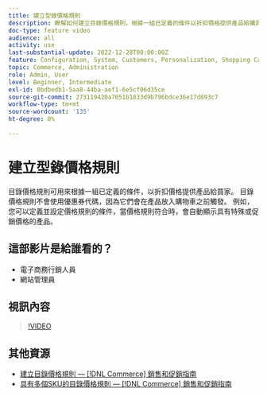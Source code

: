 ```yaml
---
title: 建立型錄價格規則
description: 瞭解如何建立目錄價格規則，根據一組已定義的條件以折扣價格提供產品給購買者。
doc-type: feature video
audience: all
activity: use
last-substantial-update: 2022-12-28T00:00:00Z
feature: Configuration, System, Customers, Personalization, Shopping Cart, Price Rules
topic: Commerce, Administration
role: Admin, User
level: Beginner, Intermediate
exl-id: 0bdbedb1-5aa8-44ba-aef1-6e5cf06d35ce
source-git-commit: 273119420a7051b1833d9b796bdce36e17d893c7
workflow-type: tm+mt
source-wordcount: '135'
ht-degree: 0%

---
```


# 建立型錄價格規則

目錄價格規則可用來根據一組已定義的條件，以折扣價格提供產品給買家。 目錄價格規則不會使用優惠券代碼，因為它們會在產品放入購物車之前觸發。 例如，您可以定義並設定價格規則的條件，當價格規則符合時，會自動顯示具有特殊或促銷價格的產品。

## 這部影片是給誰看的？

- 電子商務行銷人員
- 網站管理員

## 視訊內容

>[!VIDEO](https://video.tv.adobe.com/v/343834?quality=12&learn=on)

## 其他資源

- [建立目錄價格規則 —  [!DNL Commerce] 銷售和促銷指南](https://experienceleague.adobe.com/docs/commerce-admin/marketing/promotions/catalog-rules/price-rules-catalog-create.html)
- [具有多個SKU的目錄價格規則 —  [!DNL Commerce] 銷售和促銷指南](https://experienceleague.adobe.com/docs/commerce-admin/marketing/promotions/catalog-rules/price-rule-multiple-sku.html)
